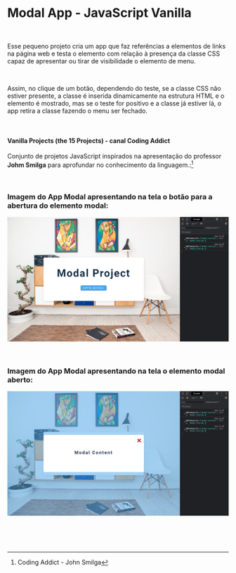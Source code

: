 # Modal App - JavaScript Vanilla   

<br />

Esse pequeno projeto cria um app que faz referências a elementos de links na página web e testa o elemento com relação à presença da classe CSS capaz de apresentar ou tirar de visibilidade o elemento de menu. 

<br />

Assim, no clique de um botão, dependendo do teste, se a classe CSS não estiver presente, a classe é inserida dinamicamente na estrutura HTML e o elemento é mostrado, mas se o teste for positivo e a classe já estiver lá, o app retira a classe fazendo o menu ser fechado.



<br />

#### Vanilla Projects (the 15 Projects) -  canal Coding Addict

Conjunto de projetos JavaScript inspirados na apresentação do professor **Johm Smilga** para aprofundar no conhecimento da linguagem.:[^1]


<br />

### Imagem do App Modal apresentando na tela o botão para a abertura do elemento modal:

![Imagem do App Modal apresentando na tela o botão para a abertura do elemento modal](/public/images/javascript-vanilla-modal-01.png)



<br />

### Imagem do App Modal apresentando na tela o elemento modal aberto:

![Imagem do App Modal apresentando na tela o elemento modal aberto](/public/images/javascript-vanilla-modal-02.png)



<br />


<br />
<br />

[^1]:Coding Addict - John Smilga 

